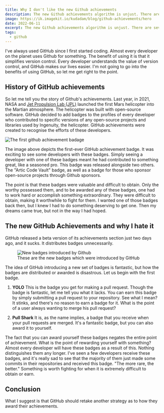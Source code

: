 ```yaml
---
title: Why I don't like the new Github achievements
description: The new Github achievements algorithm is unjust. There are several reasons why I believe it should be changed
image: https://ik.imagekit.io/kudadam/blog/github-achievements/hero
date: 2022-06-11
excerpt: The new Github achievements algorithm is unjust. There are several reasons why I believe it should be changed.
tags:
  - github
---
```


I've always used GitHub since I first started coding. Almost every developer on the planet uses Github for something. The benefit of using it is that it simplifies version control. Every developer understands the value of version control, and GitHub makes our lives easier. I'm not going to go into the benefits of using GitHub, so let me get right to the point.

## History of GitHub achievements

So let me tell you the story of Github's achievements.
Last year, in 2021, NASA and [Jet Propulsion Lab (JPL)](https://www.jpl.nasa.gov/) launched the first Mars helicopter into the Martian atmosphere. The helicopter was built with open-source software. GitHub decided to add badges to the profiles of every developer who contributed to specific versions of any open-source projects and libraries used by Ingenuity, the helicopter.
GitHub achievements were created to recognise the efforts of these developers.

![The first github achievement badage](https://github.blog/wp-content/uploads/2021/04/mars-achievement.png?w=150)

The image above depicts the first-ever GitHub achievement badge. It was exciting to see some developers with these badges. Simply seeing a developer with one of these badges meant he had contributed to something great, like a seasoned pro. This badge was released alongside two others.
The "Artic Code Vault" badge, as well as a badge for those who sponsor open-source projects through Github sponsors.

The point is that these badges were valuable and difficult to obtain. Only the worthy possessed them, and to be awarded any of these badges, one had to work hard or accomplish something extraordinary.
They were difficult to obtain, making it worthwhile to fight for them. I wanted one of those badges back then, but I knew I had to do something deserving to get one.
Then my dreams came true, but not in the way I had hoped.

## The new GitHub Achievements and why I hate it

GitHub released a beta version of its achievements section just two days ago, and it sucks. It distributes badges unnecessarily.

<figure>
   <img src="https://i0.wp.com/user-images.githubusercontent.com/6895176/172876216-5252832d-7fab-4722-bdb2-71a5819481a6.png?ssl=1" alt="New badges introduced by Github"/>
   <figcaption>These are the new badges which were introduced by GitHub</figcaption>
</figure>   

The idea of GitHub introducing a new set of badges is fantastic, but how the badges are distributed or awarded is disastrous.
Let us begin with the first badge.

1. **YOLO**
   This is the badge you get for making a pull request. Though the badge is fantastic, let me tell you what it lacks. You can earn this badge by simply submitting a pull request to your repository. See what I mean? It stinks, and there's no reason to earn a badge for it. What is the point of a user always wanting to merge his pull request?

2. **Pull Shark**
   It is, as the name implies, a badge that you receive when your pull requests are merged. It's a fantastic badge, but you can also award it to yourself.

The fact that you can award yourself these badges negates the entire point of achievement. What is the point of rewarding yourself with something? Almost every developer will have these badges as a result of this. Nothing distinguishes them any longer. I've seen a few developers receive these badges, and it's really sad to see that the majority of them just made some commits in their repositories and received this badge. "The more rare, the better." Something is worth fighting for when it is extremely difficult to obtain or earn.

## Conclusion

What I suggest is that GitHub should retake another strategy as to how they award their achievements.

